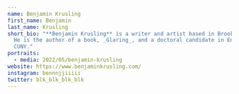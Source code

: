 ```yaml
---
name: Benjamin Krusling
first_name: Benjamin
last_name: Krusling
short_bio: "**Benjamin Krusling** is a writer and artist based in Brooklyn, NY.
  He is the author of a book, _Glaring_, and a doctoral candidate in English at
  CUNY."
portraits:
  - media: 2022/05/benjamin-krusling
website: https://www.benjaminkrusling.com/
instagram: bennnjjiiiii
twitter: blk_blk_blk_blk
---
```

